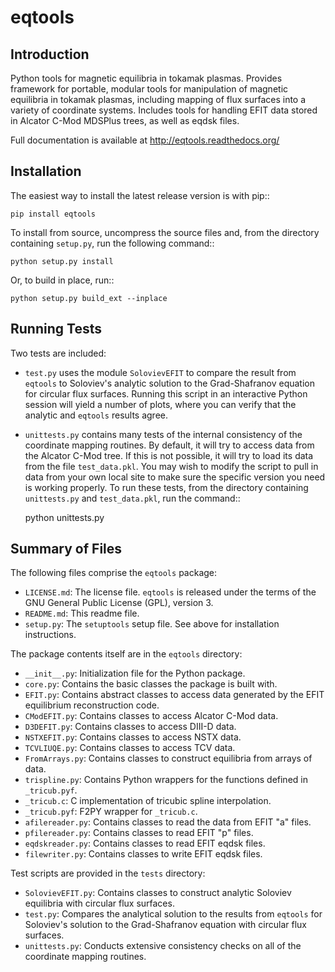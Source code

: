 eqtools
=======

Introduction
------------

Python tools for magnetic equilibria in tokamak plasmas.  Provides framework for portable, modular tools for manipulation of magnetic equilibria in tokamak plasmas, including mapping of flux surfaces into a variety of coordinate systems.  Includes tools for handling EFIT data stored in Alcator C-Mod MDSPlus trees, as well as eqdsk files.

Full documentation is available at http://eqtools.readthedocs.org/

Installation
------------

The easiest way to install the latest release version is with pip::
    
    pip install eqtools

To install from source, uncompress the source files and, from the directory containing `setup.py`, run the following command::
    
    python setup.py install

Or, to build in place, run::
    
    python setup.py build_ext --inplace

Running Tests
-------------

Two tests are included:

- `test.py` uses the module `SolovievEFIT` to compare the result from `eqtools` to Soloviev's analytic solution to the Grad-Shafranov equation for circular flux surfaces. Running this script in an interactive Python session will yield a number of plots, where you can verify that the analytic and `eqtools` results agree.
- `unittests.py` contains many tests of the internal consistency of the coordinate mapping routines. By default, it will try to access data from the Alcator C-Mod tree. If this is not possible, it will try to load its data from the file `test_data.pkl`. You may wish to modify the script to pull in data from your own local site to make sure the specific version you need is working properly. To run these tests, from the directory containing `unittests.py` and `test_data.pkl`, run the command::

    python unittests.py

Summary of Files
----------------

The following files comprise the `eqtools` package:

- `LICENSE.md`: The license file. `eqtools` is released under the terms of the GNU General Public License (GPL), version 3.
- `README.md`: This readme file.
- `setup.py`: The `setuptools` setup file. See above for installation instructions.

The package contents itself are in the `eqtools` directory:

- `__init__.py`: Initialization file for the Python package.
- `core.py`: Contains the basic classes the package is built with.
- `EFIT.py`: Contains abstract classes to access data generated by the EFIT equilibrium reconstruction code.
- `CModEFIT.py`: Contains classes to access Alcator C-Mod data.
- `D3DEFIT.py`: Contains classes to access DIII-D data.
- `NSTXEFIT.py`: Contains classes to access NSTX data.
- `TCVLIUQE.py`: Contains classes to access TCV data.
- `FromArrays.py`: Contains classes to construct equilibria from arrays of data.
- `trispline.py`: Contains Python wrappers for the functions defined in `_tricub.pyf`.
- `_tricub.c`: C implementation of tricubic spline interpolation.
- `_tricub.pyf`: F2PY wrapper for `_tricub.c`.
- `afilereader.py`: Contains classes to read the data from EFIT "a" files.
- `pfilereader.py`: Contains classes to read EFIT "p" files.
- `eqdskreader.py`: Contains classes to read EFIT eqdsk files.
- `filewriter.py`: Contains classes to write EFIT eqdsk files.

Test scripts are provided in the `tests` directory:

- `SolovievEFIT.py`: Contains classes to construct analytic Soloviev equilibria with circular flux surfaces.
- `test.py`: Compares the analytical solution to the results from `eqtools` for Soloviev's solution to the Grad-Shafranov equation with circular flux surfaces.
- `unittests.py`: Conducts extensive consistency checks on all of the coordinate mapping routines.

